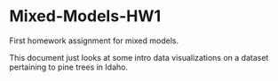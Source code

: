 # Mixed-Models-HW1
First homework assignment for mixed models.

This document just looks at some intro data visualizations on a dataset pertaining to pine trees in Idaho. 


